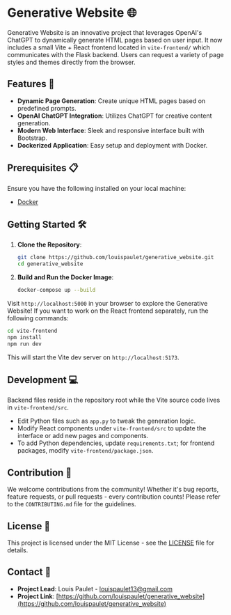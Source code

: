 # Generative Website 🌐

Generative Website is an innovative project that leverages OpenAI's ChatGPT to dynamically generate HTML pages based on user input. It now includes a small Vite + React frontend located in `vite-frontend/` which communicates with the Flask backend. Users can request a variety of page styles and themes directly from the browser.

## Features 🚀

- **Dynamic Page Generation**: Create unique HTML pages based on predefined prompts.
- **OpenAI ChatGPT Integration**: Utilizes ChatGPT for creative content generation.
- **Modern Web Interface**: Sleek and responsive interface built with Bootstrap.
- **Dockerized Application**: Easy setup and deployment with Docker.

## Prerequisites 📋

Ensure you have the following installed on your local machine:

- [Docker](https://www.docker.com/get-started)

## Getting Started 🛠

1. **Clone the Repository**:
    ```bash
    git clone https://github.com/louispaulet/generative_website.git
    cd generative_website
    ```

2. **Build and Run the Docker Image**:
    ```bash
    docker-compose up --build
    ```

Visit `http://localhost:5000` in your browser to explore the Generative Website!
If you want to work on the React frontend separately, run the following commands:

```bash
cd vite-frontend
npm install
npm run dev
```

This will start the Vite dev server on `http://localhost:5173`.

## Development 💻

Backend files reside in the repository root while the Vite source code lives in
`vite-frontend/src`.

- Edit Python files such as `app.py` to tweak the generation logic.
- Modify React components under `vite-frontend/src` to update the interface or
  add new pages and components.
- To add Python dependencies, update `requirements.txt`; for frontend packages,
  modify `vite-frontend/package.json`.

## Contribution 🤝

We welcome contributions from the community! Whether it's bug reports, feature requests, or pull requests - every contribution counts! Please refer to the `CONTRIBUTING.md` file for the guidelines.

## License 📄

This project is licensed under the MIT License - see the [LICENSE](LICENSE) file for details.

## Contact 📧

- **Project Lead**: Louis Paulet - [louispaulet13@gmail.com](mailto:louispaulet13@gmail.com)
- **Project Link**: [https://github.com/louispaulet/generative_website](https://github.com/louispaulet/generative_website)
